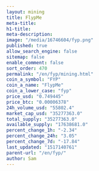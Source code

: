 ```yaml
---
layout: mining
title: FlypMe
meta-title: 
h1-title: 
meta-description: 
image: "/media/16746604/fyp.png"
published: true
allow_search_engine: false
sitemap: false
enable_comment: false
sort_order: 470
permalink: "/en/fyp/mining.html"
coin_a_symbol: "FYP"
coin_a_name: "FlypMe"
coin_a_lower_case: "fyp"
price_usd: "0.749445"
price_btc: "0.00006378"
24h_volume_usd: "55802.4"
market_cap_usd: "35277363.0"
total_supply: "35277363.0"
available_supply: "17638681.0"
percent_change_1h: "-2.34"
percent_change_24h: "3.05"
percent_change_7d: "-17.84"
last_updated: "1517140761"
parent-url: "/en/fyp/"
author: Sam
---
```


